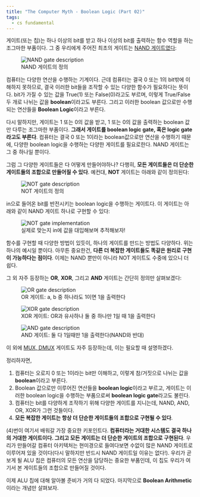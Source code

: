 ```yaml
---
title: "The Computer Myth - Boolean Logic (Part 02)"
tags:
  - cs fundamental
---
```


게이트(또는 칩)는 하나 이상의 bit를 받고 하나 이상의 bit를 출력하는 함수 역할을 하는 조그마한 부품이다. 그 중 우리에게 주어진 최초의 게이트는 [NAND 게이트였다](/computer-myth-01/):

<figure>
  <img src="{{ site.url }}{{ site.baseurl }}/assets/images/computer-myth/01-2.jpg" alt="NAND gate description">
  <figcaption>NAND 게이트의 정의</figcaption>
</figure> 

컴퓨터는 다양한 연산을 수행하는 기계이다. 근데 컴퓨터는 결국 0 또는 1의 bit밖에 이해하지 못하므로, 결국 이러한 bit들을 조작할 수 있는 다양한 함수가 필요하다는 뜻이다. bit가 가질 수 있는 값을 True(1) 또는 False(0)라고도 부르며, 이렇게 True/False 두 개로 나뉘는 값을 **boolean**이라고도 부른다. 그리고 이러한 boolean 값으로만 수행되는 연산들을 **Boolean Logic**이라고 부른다.

다시 말하지만, 게이트는 1 또는 0의 값을 받고, 1 또는 0의 값을 출력하는 boolean 값만 다루는 조그마한 부품이다. **그래서 게이트를 boolean logic gate, 혹은 logic gate라고도 부른다**. 컴퓨터는 결국 0 또는 1이라는 boolean값으로만 연산을 수행하기 때문에, 다양한 boolean logic을 수행하는 다양한 게이트를 필요로한다. NAND 게이트는 그 중 하나일 뿐이다.

그럼 그 다양한 게이트들은 다 어떻게 만들어야하나? 다행히, **모든 게이트들은 더 단순한 게이트들의 조합으로 만들어질 수 있다**. 예컨대, **NOT** 게이트는 아래와 같이 정의된다:

<figure>
  <img src="{{ site.url }}{{ site.baseurl }}/assets/images/computer-myth/02-0.jpg" alt="NOT gate description">
  <figcaption>NOT 게이트의 정의</figcaption>
</figure> 

in으로 들어온 bit를 반전시키는 boolean logic을 수행하는 게이트다. 이 게이트는 아래와 같이 NAND 게이트 하나로 구현할 수 있다:

<figure>
  <img src="{{ site.url }}{{ site.baseurl }}/assets/images/computer-myth/02-1.jpg" alt="NOT gate implementation">
  <figcaption>실제로 맞는지 in에 값을 대입해보며 추적해보자!</figcaption>
</figure> 

함수를 구현할 때 다양한 방법이 있듯이, 하나의 게이트를 만드는 방법도 다양하다. 위는 하나의 예시일 뿐이다. 아무튼 중요한건, **다른 더 복잡한 게이트들도 똑같은 원리로 구현이 가능하다는 점이다**. 이제는 NAND 뿐만이 아니라 NOT 게이트도 수중에 있으니 더 쉽다.

그 외 자주 등장하는 **OR**, **XOR**, 그리고 **AND** 게이트는 간단히 정의만 살펴보겠다:

<figure>
  <img src="{{ site.url }}{{ site.baseurl }}/assets/images/computer-myth/02-2.jpg" alt="OR gate description">
  <figcaption>OR 게이트: a, b 중 하나라도 1이면 1을 출력한다</figcaption>
</figure> 

<figure>
  <img src="{{ site.url }}{{ site.baseurl }}/assets/images/computer-myth/02-3.jpg" alt="XOR gate description">
  <figcaption>XOR 게이트: OR과 유사하나 둘 중 하나만 1일 때 1을 출력한다</figcaption>
</figure> 

<figure>
  <img src="{{ site.url }}{{ site.baseurl }}/assets/images/computer-myth/02-4.jpg" alt="AND gate description">
  <figcaption>AND 게이트: 둘 다 1일때만 1을 출력한다(NAND와 반대)</figcaption>
</figure> 

이 외에 [MUX, DMUX](https://en.wikipedia.org/wiki/Multiplexer) 게이트도 자주 등장하는데, 이는 필요할 때 설명하겠다.

정리하자면, 
1. 컴퓨터는 오로지 0 또는 1이라는 bit만 이해하고, 이렇게 참/거짓으로 나뉘는 값을 **boolean**이라고 부른다.
2. Boolean 값으로만 이루어진 연산들을 **boolean logic**이라고 부르고, 게이트는 이러한 boolean logic을 수행하는 부품으로써 **boolean logic gate**라고도 불린다.
3. 컴퓨터는 bit를 다양하게 조작하기 위해 다양한 게이트를 지니는데, NAND, AND, OR, XOR가 그런 것들이다.
4. **모든 복잡한 게이트는 항상 더 단순한 게이트들의 조합으로 구현될 수 있다**.

(4)번이 여기서 배워갈 가장 중요한 키포인트다. **컴퓨터라는 거대한 시스템도 결국 하나의 거대한 게이트이다. 그리고 모든 게이트는 더 단순한 게이트의 조합으로 구현된다**. 우리가 만들어갈 컴퓨터 아키텍처는 현미경으로 들여다보면 수없이 많은 NAND 게이트로 이루어져 있을 것이다(다시 말하지만 반드시 NAND 게이트일 이유는 없다!). 우리가 곧 보게 될 ALU 칩은 컴퓨터의 모든 연산을 담당하는 중요한 부품인데, 이 칩도 우리가 여기서 본 게이트들의 조합으로 만들어질 것이다. 

이제 ALU 칩에 대해 알아볼 준비가 거의 다 되었다. 마지막으로 **Boolean Arithmetic**이라는 개념만 살펴보자.
